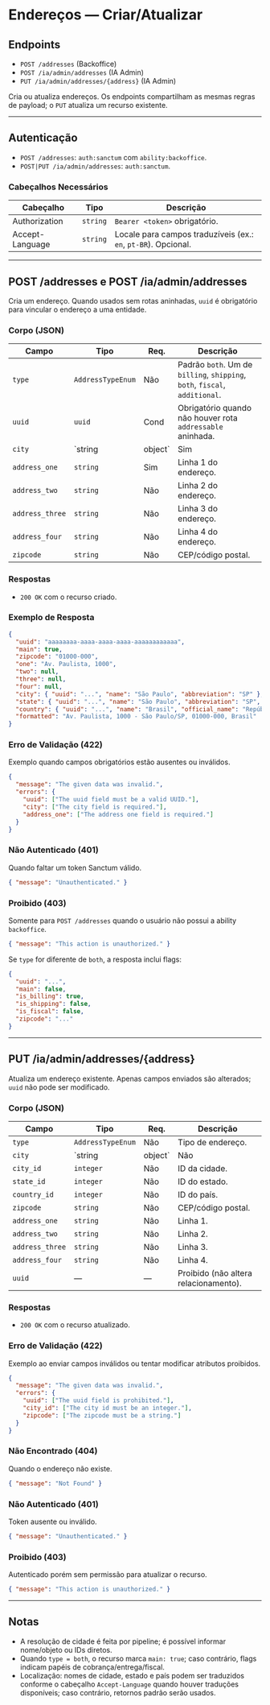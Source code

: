 # Endereços — Criar/Atualizar

## Endpoints

- `POST /addresses` (Backoffice)
- `POST /ia/admin/addresses` (IA Admin)
- `PUT /ia/admin/addresses/{address}` (IA Admin)

Cria ou atualiza endereços. Os endpoints compartilham as mesmas regras de payload; o `PUT` atualiza um recurso existente.

---

## Autenticação

- `POST /addresses`: `auth:sanctum` com `ability:backoffice`.
- `POST|PUT /ia/admin/addresses`: `auth:sanctum`.

### Cabeçalhos Necessários
| Cabeçalho | Tipo | Descrição |
| --------- | ---- | --------- |
| Authorization | `string` | `Bearer <token>` obrigatório. |
| Accept-Language | `string` | Locale para campos traduzíveis (ex.: `en`, `pt-BR`). Opcional. |

---

## POST /addresses e POST /ia/admin/addresses

Cria um endereço. Quando usados sem rotas aninhadas, `uuid` é obrigatório para vincular o endereço a uma entidade.

### Corpo (JSON)
| Campo           | Tipo              | Req. | Descrição |
| --------------- | ----------------- | ---- | --------- |
| `type`          | `AddressTypeEnum` | Não  | Padrão `both`. Um de `billing`, `shipping`, `both`, `fiscal`, `additional`. |
| `uuid`          | `uuid`            | Cond | Obrigatório quando não houver rota `addressable` aninhada. |
| `city`          | `string|object`   | Sim  | Referência da cidade; resolvida via pipeline. Pode ser nome ou objeto. |
| `address_one`   | `string`          | Sim  | Linha 1 do endereço. |
| `address_two`   | `string`          | Não  | Linha 2 do endereço. |
| `address_three` | `string`          | Não  | Linha 3 do endereço. |
| `address_four`  | `string`          | Não  | Linha 4 do endereço. |
| `zipcode`       | `string`          | Não  | CEP/código postal. |

### Respostas
- `200 OK` com o recurso criado.

### Exemplo de Resposta
```json
{
  "uuid": "aaaaaaaa-aaaa-aaaa-aaaa-aaaaaaaaaaaa",
  "main": true,
  "zipcode": "01000-000",
  "one": "Av. Paulista, 1000",
  "two": null,
  "three": null,
  "four": null,
  "city": { "uuid": "...", "name": "São Paulo", "abbreviation": "SP" },
  "state": { "uuid": "...", "name": "São Paulo", "abbreviation": "SP", "region": "Sudeste" },
  "country": { "uuid": "...", "name": "Brasil", "official_name": "República Federativa do Brasil", "code": "BR" },
  "formatted": "Av. Paulista, 1000 - São Paulo/SP, 01000-000, Brasil"
}
```

### Erro de Validação (422)
Exemplo quando campos obrigatórios estão ausentes ou inválidos.
```json
{
  "message": "The given data was invalid.",
  "errors": {
    "uuid": ["The uuid field must be a valid UUID."],
    "city": ["The city field is required."],
    "address_one": ["The address one field is required."]
  }
}
```

### Não Autenticado (401)
Quando faltar um token Sanctum válido.
```json
{ "message": "Unauthenticated." }
```

### Proibido (403)
Somente para `POST /addresses` quando o usuário não possui a ability `backoffice`.
```json
{ "message": "This action is unauthorized." }
```

Se `type` for diferente de `both`, a resposta inclui flags:
```json
{
  "uuid": "...",
  "main": false,
  "is_billing": true,
  "is_shipping": false,
  "is_fiscal": false,
  "zipcode": "..."
}
```

---

## PUT /ia/admin/addresses/{address}

Atualiza um endereço existente. Apenas campos enviados são alterados; `uuid` não pode ser modificado.

### Corpo (JSON)
| Campo           | Tipo              | Req. | Descrição |
| --------------- | ----------------- | ---- | --------- |
| `type`          | `AddressTypeEnum` | Não  | Tipo de endereço. |
| `city`          | `string|object`   | Não  | Referência de cidade; pode usar IDs abaixo. |
| `city_id`       | `integer`         | Não  | ID da cidade. |
| `state_id`      | `integer`         | Não  | ID do estado. |
| `country_id`    | `integer`         | Não  | ID do país. |
| `zipcode`       | `string`          | Não  | CEP/código postal. |
| `address_one`   | `string`          | Não  | Linha 1. |
| `address_two`   | `string`          | Não  | Linha 2. |
| `address_three` | `string`          | Não  | Linha 3. |
| `address_four`  | `string`          | Não  | Linha 4. |
| `uuid`          | —                 | —    | Proibido (não altera relacionamento). |

### Respostas
- `200 OK` com o recurso atualizado.

### Erro de Validação (422)
Exemplo ao enviar campos inválidos ou tentar modificar atributos proibidos.
```json
{
  "message": "The given data was invalid.",
  "errors": {
    "uuid": ["The uuid field is prohibited."],
    "city_id": ["The city id must be an integer."],
    "zipcode": ["The zipcode must be a string."]
  }
}
```

### Não Encontrado (404)
Quando o endereço não existe.
```json
{ "message": "Not Found" }
```

### Não Autenticado (401)
Token ausente ou inválido.
```json
{ "message": "Unauthenticated." }
```

### Proibido (403)
Autenticado porém sem permissão para atualizar o recurso.
```json
{ "message": "This action is unauthorized." }
```

---

## Notas
- A resolução de cidade é feita por pipeline; é possível informar nome/objeto ou IDs diretos.
- Quando `type = both`, o recurso marca `main: true`; caso contrário, flags indicam papéis de cobrança/entrega/fiscal.
- Localização: nomes de cidade, estado e país podem ser traduzidos conforme o cabeçalho `Accept-Language` quando houver traduções disponíveis; caso contrário, retornos padrão serão usados.
